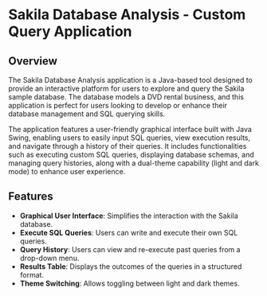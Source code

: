 # Sakila Database Analysis - Custom Query Application

## Overview
The Sakila Database Analysis application is a Java-based tool designed to provide an interactive platform for users to explore and query the Sakila sample database. The database models a DVD rental business, and this application is perfect for users looking to develop or enhance their database management and SQL querying skills. 

The application features a user-friendly graphical interface built with Java Swing, enabling users to easily input SQL queries, view execution results, and navigate through a history of their queries. It includes functionalities such as executing custom SQL queries, displaying database schemas, and managing query histories, along with a dual-theme capability (light and dark mode) to enhance user experience.

## Features
- **Graphical User Interface**: Simplifies the interaction with the Sakila database.
- **Execute SQL Queries**: Users can write and execute their own SQL queries.
- **Query History**: Users can view and re-execute past queries from a drop-down menu.
- **Results Table**: Displays the outcomes of the queries in a structured format.
- **Theme Switching**: Allows toggling between light and dark themes.
